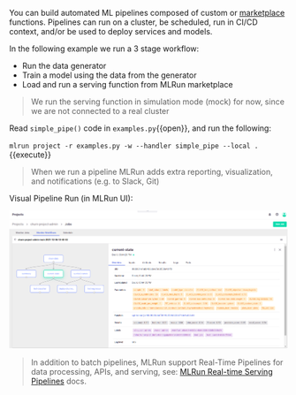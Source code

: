 You can build automated ML pipelines composed of custom or [marketplace](https://www.mlrun.org/marketplace/functions/) functions. 
Pipelines can run on a cluster, be scheduled, run in CI/CD context, 
and/or be used to deploy services and models.

In the following example we run a 3 stage workflow:
- Run the data generator
- Train a model using the data from the generator
- Load and run a serving function from MLRun marketplace

> We run the serving function in simulation mode (mock) for now, since we are not connected to a real cluster

Read `simple_pipe()` code in `examples.py`{{open}}, and run the following:

`mlrun project -r examples.py -w --handler simple_pipe --local .`{{execute}}

> When we run a pipeline MLRun adds extra reporting, visualization, and notifications (e.g. to Slack, Git)

Visual Pipeline Run (in MLRun UI):

![Pipeline UI](./assets/monitor-workflow.png)

> In addition to batch pipelines, MLRun support Real-Time Pipelines for data processing, APIs, and serving, see: 
> [MLRun Real-time Serving Pipelines](https://docs.mlrun.org/en/latest/serving/serving-graph.html) docs.